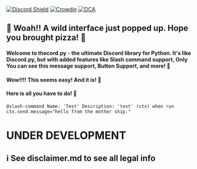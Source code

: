 [![Discord Shield](https://discordapp.com/api/guilds/1025797863114022972/widget.png?style=shield)](https://discord.gg/VgTuKkuGk5) [![Crowdin](https://badges.crowdin.net/thecord_python/localized.svg)](https://crowdin.com/project/thecord_python)
[![DCA](https://media.discordapp.net/attachments/1032284133075976232/1064941097253609613/image1.jpg)](https://dcaus-code.github.io/docs)

## 🐾 Woah!! A wild interface just popped up. Hope you brought pizza! 🍕

#### Welcome to thecord.py - the ultimate Discord library for Python. It's like Discord.py, but with added features like Slash command support, Only You can see this message support, Button Support, and more! 🤯

#### Wow!!!! This seems easy! And it is! 🎉
#### Here is all you have to do! 🎊

`@slash-command Name: 'Test' Description: 'test' (ctx) when run ctx.send.message="hello from the mother ship."`
# UNDER DEVELOPMENT
## ℹ See disclaimer.md to see all legal info
